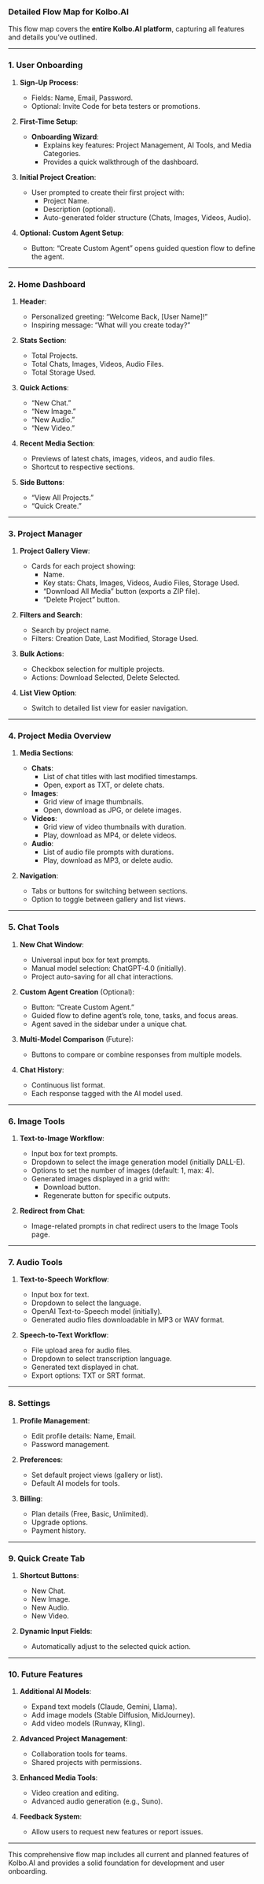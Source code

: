 ### **Detailed Flow Map for Kolbo.AI**

This flow map covers the **entire Kolbo.AI platform**, capturing all features and details you’ve outlined.

---

### **1. User Onboarding**
1. **Sign-Up Process**:
   - Fields: Name, Email, Password.
   - Optional: Invite Code for beta testers or promotions.

2. **First-Time Setup**:
   - **Onboarding Wizard**:
     - Explains key features: Project Management, AI Tools, and Media Categories.
     - Provides a quick walkthrough of the dashboard.

3. **Initial Project Creation**:
   - User prompted to create their first project with:
     - Project Name.
     - Description (optional).
     - Auto-generated folder structure (Chats, Images, Videos, Audio).

4. **Optional: Custom Agent Setup**:
   - Button: “Create Custom Agent” opens guided question flow to define the agent.

---

### **2. Home Dashboard**
1. **Header**:
   - Personalized greeting: “Welcome Back, [User Name]!”
   - Inspiring message: “What will you create today?”

2. **Stats Section**:
   - Total Projects.
   - Total Chats, Images, Videos, Audio Files.
   - Total Storage Used.

3. **Quick Actions**:
   - “New Chat.”
   - “New Image.”
   - “New Audio.”
   - “New Video.”

4. **Recent Media Section**:
   - Previews of latest chats, images, videos, and audio files.
   - Shortcut to respective sections.

5. **Side Buttons**:
   - “View All Projects.”
   - “Quick Create.”

---

### **3. Project Manager**
1. **Project Gallery View**:
   - Cards for each project showing:
     - Name.
     - Key stats: Chats, Images, Videos, Audio Files, Storage Used.
     - “Download All Media” button (exports a ZIP file).
     - “Delete Project” button.

2. **Filters and Search**:
   - Search by project name.
   - Filters: Creation Date, Last Modified, Storage Used.

3. **Bulk Actions**:
   - Checkbox selection for multiple projects.
   - Actions: Download Selected, Delete Selected.

4. **List View Option**:
   - Switch to detailed list view for easier navigation.

---

### **4. Project Media Overview**
1. **Media Sections**:
   - **Chats**:
     - List of chat titles with last modified timestamps.
     - Open, export as TXT, or delete chats.
   - **Images**:
     - Grid view of image thumbnails.
     - Open, download as JPG, or delete images.
   - **Videos**:
     - Grid view of video thumbnails with duration.
     - Play, download as MP4, or delete videos.
   - **Audio**:
     - List of audio file prompts with durations.
     - Play, download as MP3, or delete audio.

2. **Navigation**:
   - Tabs or buttons for switching between sections.
   - Option to toggle between gallery and list views.

---

### **5. Chat Tools**
1. **New Chat Window**:
   - Universal input box for text prompts.
   - Manual model selection: ChatGPT-4.0 (initially).
   - Project auto-saving for all chat interactions.

2. **Custom Agent Creation** (Optional):
   - Button: “Create Custom Agent.”
   - Guided flow to define agent’s role, tone, tasks, and focus areas.
   - Agent saved in the sidebar under a unique chat.

3. **Multi-Model Comparison** (Future):
   - Buttons to compare or combine responses from multiple models.

4. **Chat History**:
   - Continuous list format.
   - Each response tagged with the AI model used.

---

### **6. Image Tools**
1. **Text-to-Image Workflow**:
   - Input box for text prompts.
   - Dropdown to select the image generation model (initially DALL-E).
   - Options to set the number of images (default: 1, max: 4).
   - Generated images displayed in a grid with:
     - Download button.
     - Regenerate button for specific outputs.

2. **Redirect from Chat**:
   - Image-related prompts in chat redirect users to the Image Tools page.

---

### **7. Audio Tools**
1. **Text-to-Speech Workflow**:
   - Input box for text.
   - Dropdown to select the language.
   - OpenAI Text-to-Speech model (initially).
   - Generated audio files downloadable in MP3 or WAV format.

2. **Speech-to-Text Workflow**:
   - File upload area for audio files.
   - Dropdown to select transcription language.
   - Generated text displayed in chat.
   - Export options: TXT or SRT format.

---

### **8. Settings**
1. **Profile Management**:
   - Edit profile details: Name, Email.
   - Password management.

2. **Preferences**:
   - Set default project views (gallery or list).
   - Default AI models for tools.

3. **Billing**:
   - Plan details (Free, Basic, Unlimited).
   - Upgrade options.
   - Payment history.

---

### **9. Quick Create Tab**
1. **Shortcut Buttons**:
   - New Chat.
   - New Image.
   - New Audio.
   - New Video.

2. **Dynamic Input Fields**:
   - Automatically adjust to the selected quick action.

---

### **10. Future Features**
1. **Additional AI Models**:
   - Expand text models (Claude, Gemini, Llama).
   - Add image models (Stable Diffusion, MidJourney).
   - Add video models (Runway, Kling).

2. **Advanced Project Management**:
   - Collaboration tools for teams.
   - Shared projects with permissions.

3. **Enhanced Media Tools**:
   - Video creation and editing.
   - Advanced audio generation (e.g., Suno).

4. **Feedback System**:
   - Allow users to request new features or report issues.

---

This comprehensive flow map includes all current and planned features of Kolbo.AI and provides a solid foundation for development and user onboarding.